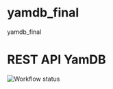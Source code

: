 # yamdb_final
yamdb_final
# REST API YamDB
![Workflow status](https://github.com/yonvik/yamdb_final/actions/workflows/yamdb_workflow.yml/badge.svg) 
